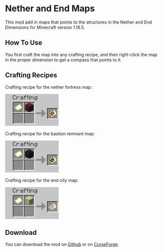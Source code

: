 # Nether and End Maps
This mod add in maps that points to the structures in the Nether and End Dimensions for Minecraft version 1.16.5.

## How To Use
You first craft the map into any crafting recipe, and then right-click the map in the proper dimension to get a compass that points to it.

## Crafting Recipes
Crafting recipe for the nether fortress map:

![Crafting recipe for the nether fortress map](https://github.com/The-Changer412/Nether-and-End-Maps/blob/master/imgs/crafting%20recipes%20for%20nether%20fortress%20map.png)

Crafting recipe for the bastion remnant map: 

![Crafting recipe for the bastion remnant map](https://github.com/The-Changer412/Nether-and-End-Maps/blob/master/imgs/crafting%20recipes%20for%20bastion%20remnant%20map.png)

Crafting recipe for the end city map:

![Crafting recipe for the end city map](https://github.com/The-Changer412/Nether-and-End-Maps/blob/master/imgs/crafting%20recipes%20for%20end%20city%20map.png)

## Download
You can download the mod on [Github](https://github.com/bossmania/Nether-and-End-Maps/releases/tag/Release) or on [CurseForge](https://www.curseforge.com/minecraft/mc-mods/nether-and-end-maps).
